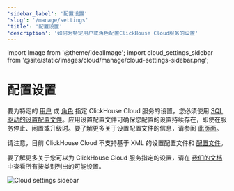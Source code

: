 ```yaml
---
'sidebar_label': '配置设置'
'slug': '/manage/settings'
'title': '配置设置'
'description': '如何为特定用户或角色配置ClickHouse Cloud服务的设置'
---
```


import Image from '@theme/IdealImage';
import cloud_settings_sidebar from '@site/static/images/cloud/manage/cloud-settings-sidebar.png';


# 配置设置

要为特定的 [用户](/operations/access-rights#user-account-management) 或 [角色](/operations/access-rights#role-management) 指定 ClickHouse Cloud 服务的设置，您必须使用 [SQL 驱动的设置配置文件](/operations/access-rights#settings-profiles-management)。应用设置配置文件可确保您配置的设置持续存在，即使在服务停止、闲置或升级时。要了解更多关于设置配置文件的信息，请参阅 [此页面](/operations/settings/settings-profiles.md)。

请注意，目前 ClickHouse Cloud 不支持基于 XML 的设置配置文件和 [配置文件](/operations/configuration-files.md)。

要了解更多关于您可以为 ClickHouse Cloud 服务指定的设置，请在 [我们的文档](/operations/settings) 中查看所有按类别列出的可能设置。

<Image img={cloud_settings_sidebar} size="sm" alt="Cloud settings sidebar" border/>
